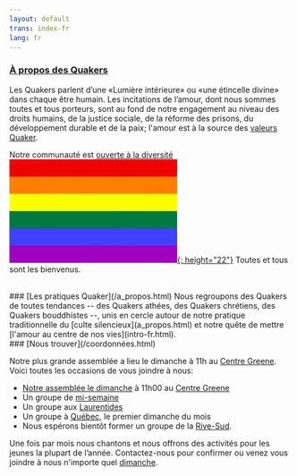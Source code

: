 ```yaml
---
layout: default
trans: index-fr
lang: fr
---
```

### [À propos des Quakers](/a_propos.html)

Les Quakers parlent d’une «Lumière intérieure» ou «une étincelle divine» dans chaque être humain. Les incitations de l’amour, dont nous sommes toutes et tous porteurs, sont au fond de notre engagement au niveau des droits humains, de la justice sociale, de la réforme des prisons, du développement durable et de la paix; l'amour est à la source des [valeurs Quaker](intro.html).

Notre communauté est [ouverte à la diversité](/a_propos.html) [![Drapeau arc-en-ciel](/assets/images/Rainbow-Flag.jpg){: height="22"}](/a_propos.html) Toutes et tous sont les bienvenus.

<br>
### [Les pratiques Quaker](/a_propos.html)
Nous regroupons des Quakers de toutes tendances  -- des Quakers athées, des Quakers chrétiens, des Quakers bouddhistes --, unis en cercle autour de notre pratique traditionnelle du [culte silencieux](a_propos.html) et notre quête de mettre [l'amour au centre de nos vies](intro-fr.html).

<br>
### [Nous trouver](/coordonnées.html)

Notre plus grande assemblée a lieu le dimanche à 11h au [Centre Greene](coordonnées.html). Voici toutes les occasions de vous joindre à nous:
* [Notre assemblée le dimanche](coordonnées.html) à 11h00 au [Centre Greene](coordonnées.html)
* Un groupe de [mi-semaine](mi-semaine.html)
* Un groupe aux [Laurentides](laurentides.html)
* Un groupe à [Québec](quebec.html), le premier dimanche du mois
* Nous espérons bientôt former un groupe de la [Rive-Sud](rive-sud.html). 

Une fois par mois nous chantons et nous offrons des activités pour les jeunes la plupart de l’année. Contactez-nous pour confirmer ou venez vous joindre à nous n'importe quel [dimanche](coordonnées.html).
